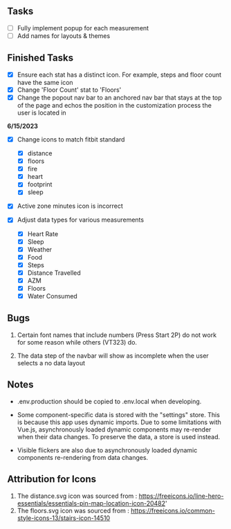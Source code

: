 ## Tasks
- [ ] Fully implement popup for each measurement
- [ ] Add names for layouts & themes

## Finished Tasks

- [x] Ensure each stat has a distinct icon. For example, steps and floor count have the same icon
- [x] Change 'Floor Count' stat to 'Floors'
- [x] Change the popout nav bar to an anchored nav bar that stays at the top of the page and echos the position in the customization process the user is located in

**6/15/2023**

- [x] Change icons to match fitbit standard
    - [x] distance
    - [x] floors
    - [x] fire
    - [x] heart
    - [x] footprint
    - [x] sleep

- [x] Active zone minutes icon is incorrect

- [x] Adjust data types for various measurements
    - [x] Heart Rate
    - [x] Sleep
    - [x] Weather
    - [x] Food
    - [x] Steps
    - [x] Distance Travelled
    - [x] AZM
    - [x] Floors
    - [x] Water Consumed

## Bugs

1. Certain font names that include numbers (Press Start 2P) do not work for some reason while others (VT323) do.

2. The data step of the navbar will show as incomplete when the user selects a no data layout

## Notes

-   .env.production should be copied to .env.local when developing.

-   Some component-specific data is stored with the "settings" store. This is because this app uses dynamic imports. Due to some limitations with Vue.js, asynchronously loaded dynamic components may re-render when their data changes. To preserve the data, a store is used instead.

-   Visible flickers are also due to asynchronously loaded dynamic components re-rendering from data changes.

## Attribution for Icons

1. The distance.svg icon was sourced from : https://freeicons.io/line-hero-essentials/essentials-pin-map-location-icon-20482'
2. The floors.svg icon was sourced from : https://freeicons.io/common-style-icons-13/stairs-icon-14510
